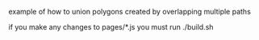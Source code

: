 example of how to union polygons created by overlapping multiple paths

if you make any changes to pages/*.js you must run ./build.sh

